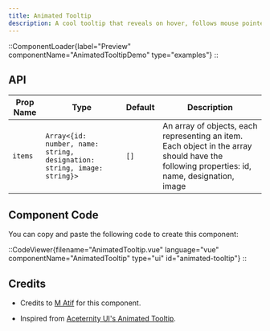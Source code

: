 ```yaml
---
title: Animated Tooltip
description: A cool tooltip that reveals on hover, follows mouse pointer
---
```


::ComponentLoader{label="Preview" componentName="AnimatedTooltipDemo" type="examples"}
::

## API

| Prop Name | Type                                                                    | Default | Description                                                                                                                                 |
| --------- | ----------------------------------------------------------------------- | ------- | ------------------------------------------------------------------------------------------------------------------------------------------- |
| `items`   | `Array<{id: number, name: string, designation: string, image: string}>` | `[]`    | An array of objects, each representing an item. Each object in the array should have the following properties: id, name, designation, image |

## Component Code

You can copy and paste the following code to create this component:

::CodeViewer{filename="AnimatedTooltip.vue" language="vue" componentName="AnimatedTooltip" type="ui" id="animated-tooltip"}
::

## Credits

- Credits to [M Atif](https://github.com/atif0075) for this component.

- Inspired from [Aceternity UI's Animated Tooltip](https://ui.aceternity.com/components/animated-tooltip).

